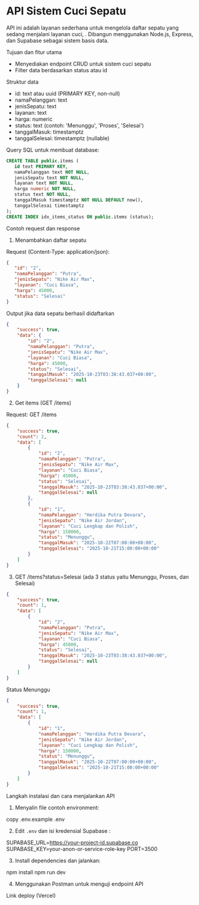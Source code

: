 # API Sistem Cuci Sepatu

API ini adalah layanan sederhana untuk mengelola daftar sepatu yang sedang menjalani layanan cuci, . Dibangun menggunakan Node.js, Express, dan Supabase sebagai sistem basis data.

Tujuan dan fitur utama
- Menyediakan endpoint CRUD untuk sistem cuci sepatu 
- Filter data berdasarkan status atau id

Struktur data 

- id: text atau uuid (PRIMARY KEY, non-null)
- namaPelanggan: text
- jenisSepatu: text
- layanan: text
- harga: numeric
- status: text (contoh: 'Menunggu', 'Proses', 'Selesai')
- tanggalMasuk: timestamptz
- tanggalSelesai: timestamptz (nullable)

Query SQL untuk membuat database:

```sql
CREATE TABLE public.items (
   id text PRIMARY KEY,
   namaPelanggan text NOT NULL,
   jenisSepatu text NOT NULL,
   layanan text NOT NULL,
   harga numeric NOT NULL,
   status text NOT NULL,
   tanggalMasuk timestamptz NOT NULL DEFAULT now(),
   tanggalSelesai timestamptz
);
CREATE INDEX idx_items_status ON public.items (status);
```

Contoh request dan response


1) Menambahkan daftar sepatu

Request (Content-Type: application/json):

```json
{
   "id": "2",
   "namaPelanggan": "Putra",
   "jenisSepatu": "Nike Air Max",
   "layanan": "Cuci Biasa",
   "harga": 45000,
   "status": "Selesai"
}
```
Output jika data sepatu berhasil didaftarkan 
```json
{
    "success": true,
    "data": {
        "id": "2",
        "namaPelanggan": "Putra",
        "jenisSepatu": "Nike Air Max",
        "layanan": "Cuci Biasa",
        "harga": 45000,
        "status": "Selesai",
        "tanggalMasuk": "2025-10-23T03:38:43.037+00:00",
        "tanggalSelesai": null
    }
}
```

2) Get items (GET /items)

Request: GET /items

```json
{
    "success": true,
    "count": 2,
    "data": [
        {
            "id": "2",
            "namaPelanggan": "Putra",
            "jenisSepatu": "Nike Air Max",
            "layanan": "Cuci Biasa",
            "harga": 45000,
            "status": "Selesai",
            "tanggalMasuk": "2025-10-23T03:38:43.037+00:00",
            "tanggalSelesai": null
        },
        {
            "id": "1",
            "namaPelanggan": "Herdika Putra Devara",
            "jenisSepatu": "Nike Air Jordan",
            "layanan": "Cuci Lengkap dan Polish",
            "harga": 150000,
            "status": "Menunggu",
            "tanggalMasuk": "2025-10-22T07:00:00+00:00",
            "tanggalSelesai": "2025-10-21T15:00:00+00:00"
        }
    ]
}
```

3) GET /items?status=Selesai (ada 3 status yaitu Menunggu, Proses, dan Selesai)
```json
{
    "success": true,
    "count": 1,
    "data": [
        {
            "id": "2",
            "namaPelanggan": "Putra",
            "jenisSepatu": "Nike Air Max",
            "layanan": "Cuci Biasa",
            "harga": 45000,
            "status": "Selesai",
            "tanggalMasuk": "2025-10-23T03:38:43.037+00:00",
            "tanggalSelesai": null
        }
    ]
}
```
Status Menunggu
```json
{
    "success": true,
    "count": 1,
    "data": [
        {
            "id": "1",
            "namaPelanggan": "Herdika Putra Devara",
            "jenisSepatu": "Nike Air Jordan",
            "layanan": "Cuci Lengkap dan Polish",
            "harga": 150000,
            "status": "Menunggu",
            "tanggalMasuk": "2025-10-22T07:00:00+00:00",
            "tanggalSelesai": "2025-10-21T15:00:00+00:00"
        }
    ]
}
```


Langkah instalasi dan cara menjalankan API

1. Menyalin file contoh environment:

copy .env.example .env

2. Edit `.env` dan isi kredensial Supabase :

SUPABASE_URL=https://your-project-id.supabase.co
SUPABASE_KEY=your-anon-or-service-role-key
PORT=3500

3. Install dependencies dan jalankan:

npm install
npm run dev

4. Menggunakan Postman untuk menguji endpoint API

Link deploy (Vercel)


